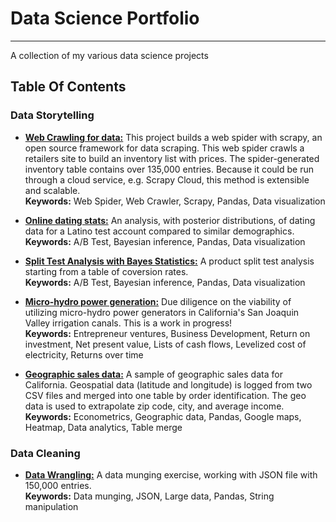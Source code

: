 # Data Science Portfolio
------
A collection of my various data science projects 

## Table Of Contents

### Data Storytelling 

* [**Web Crawling for data:**](https://nbviewer.jupyter.org/github/caheredia/Data_Science_Portfolio/blob/master/acorns/develop/macyscraper/macyscraper/spiders/2017-11-12_ch_macys_product_list.ipynb) This project builds a web spider with scrapy, an open source framework for data scraping. This web spider crawls a retailers site to build an inventory list with prices. The spider-generated inventory table contains over 135,000 entries. Because it could be run through a cloud service, e.g. Scrapy Cloud, this method is extensible and scalable. <br />  **Keywords:** Web Spider, Web Crawler, Scrapy, Pandas, Data visualization

* [**Online dating stats:**](https://nbviewer.jupyter.org/github/caheredia/Data_Science_Portfolio/blob/master/Responses/deliver/2017-8-21_ch_okc_response_data_bayes.ipynb) An analysis, with posterior distributions, of dating data for a Latino test account compared to similar demographics.  <br />   **Keywords:** A/B Test, Bayesian inference, Pandas, Data visualization

* [**Split Test Analysis with Bayes Statistics:**](https://nbviewer.jupyter.org/github/caheredia/Data_Science_Portfolio/blob/master/Galvanize/develop/q3.ipynb
) A product split test analysis starting from a table of coversion rates. <br />  **Keywords:** A/B Test, Bayesian inference, Pandas, Data visualization

* [**Micro-hydro power generation:**](https://nbviewer.jupyter.org/github/caheredia/Hydro/blob/master/2017-10-6_ch_micro_hydro_roi.ipynb) Due diligence on the viability of utilizing micro-hydro power generators in California's San Joaquin Valley irrigation canals. This is a work in progress! <br />  **Keywords:** Entrepreneur ventures, Business Development, Return on investment, Net present value, Lists of cash flows, Levelized cost of electricity, Returns over time

* [**Geographic sales data:**](https://nbviewer.jupyter.org/github/caheredia/Data_Science_Portfolio/blob/master/EZ/deliver/2017-10-30_ch_ez_assignment.ipynb) A sample of geographic sales data for California. Geospatial data (latitude and longitude) is logged from two CSV files and merged into one table by order identification. The geo data is used to extrapolate zip code, city, and average income. <br />  **Keywords:** Econometrics, Geographic data, Pandas, Google maps, Heatmap, Data analytics, Table merge 

### Data Cleaning
* [**Data Wrangling:**](https://nbviewer.jupyter.org/github/caheredia/Data_Science_Portfolio/blob/master/ID%20Analytics%20Report/develop/2017.10.2_ch_IDA_data_wrangling.ipynb) A data munging exercise, working with JSON file with 150,000 entries. <br /> **Keywords:** Data munging, JSON, Large data, Pandas, String manipulation



